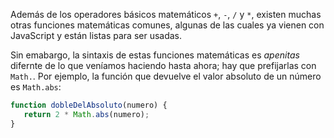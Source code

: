 Además de los operadores básicos matemáticos `+`, `-`, `/` y `*`, existen muchas otras funciones matemáticas comunes, algunas de las cuales ya vienen con JavaScript y están listas para ser usadas.

Sin emabargo, la sintaxis de estas funciones matemáticas es _apenitas_ difernte de lo que veníamos haciendo hasta ahora; hay que prefijarlas con `Math.`. Por ejemplo, la función que devuelve el valor absoluto de un número es `Math.abs`:

```javascript
function dobleDelAbsoluto(numero) {
   return 2 * Math.abs(numero);
}
```
